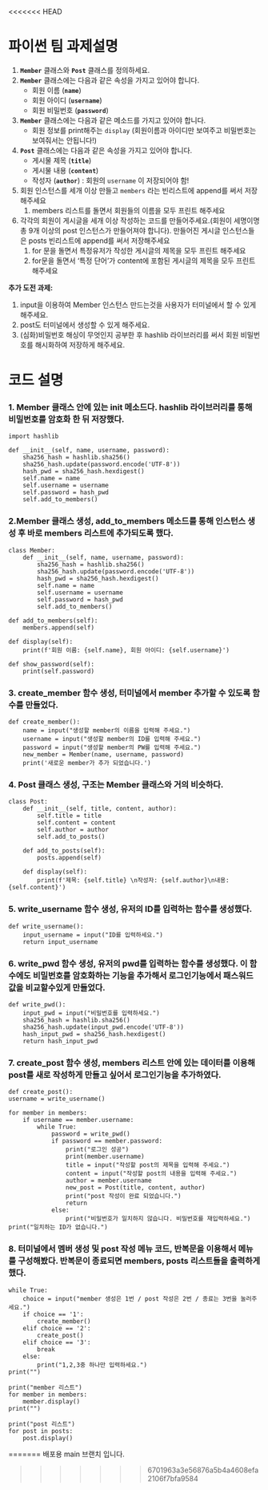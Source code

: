 <<<<<<< HEAD
# 파이썬 팀 과제설명

1. **`Member`** 클래스와 **`Post`** 클래스를 정의하세요.
2. **`Member`** 클래스에는 다음과 같은 속성을 가지고 있어야 합니다.
    - 회원 이름 (**`name`**)
    - 회원 아이디 (**`username`**)
    - 회원 비밀번호 (**`password`**)
3. **`Member`** 클래스에는 다음과 같은 메소드를 가지고 있어야 합니다.
    - 회원 정보를 print해주는 `display` (회원이름과 아이디만 보여주고 비밀번호는 보여줘서는 안됩니다!)
4. **`Post`** 클래스에는 다음과 같은 속성을 가지고 있어야 합니다.
    - 게시물 제목 (**`title`**)
    - 게시물 내용 (**`content`**)
    - 작성자 (**`author`**) : 회원의 `username` 이 저장되어야 함!
5. 회원 인스턴스를 세개 이상 만들고 `members` 라는 빈리스트에 append를 써서 저장해주세요
    1. members 리스트를 돌면서 회원들의 이름을 모두 프린트 해주세요
6. 각각의 회원이 게시글을 세개 이상 작성하는 코드를 만들어주세요.(회원이 세명이명 총 9개 이상의 post 인스턴스가 만들어져야 합니다). 만들어진 게시글 인스턴스들은 posts 빈리스트에 append를 써서 저장해주세요
    1. for 문을 돌면서 특정유저가 작성한 게시글의 제목을 모두 프린트 해주세요
    2. for문을 돌면서 ‘특정 단어’가 content에 포함된 게시글의 제목을 모두 프린트 해주세요
  
**추가 도전 과제:**

1. input을 이용하여 Member 인스턴스 만드는것을 사용자가 터미널에서 할 수 있게 해주세요.
2. post도 터미널에서 생성할 수 있게 해주세요.
3. (심화)비밀번호 해싱이 무엇인지 공부한 후 hashlib 라이브러리를 써서 회원 비밀번호를 해시화하여 저장하게 해주세요.

# 코드 설명

### 1. Member 클래스 안에 있는 __init__ 메소드다. hashlib 라이브러리를 통해 비밀번호를 암호화 한 뒤 저장했다.
>
    import hashlib

    def __init__(self, name, username, password):
        sha256_hash = hashlib.sha256()
        sha256_hash.update(password.encode('UTF-8'))
        hash_pwd = sha256_hash.hexdigest()
        self.name = name
        self.username = username
        self.password = hash_pwd
        self.add_to_members()

### 2.Member 클래스 생성, add_to_members 메소드를 통해 인스턴스 생성 후 바로 members 리스트에 추가되도록 했다.
>
    class Member:
        def __init__(self, name, username, password):
            sha256_hash = hashlib.sha256()
            sha256_hash.update(password.encode('UTF-8'))
            hash_pwd = sha256_hash.hexdigest()
            self.name = name
            self.username = username
            self.password = hash_pwd
            self.add_to_members()

    def add_to_members(self):
        members.append(self)

    def display(self):
        print(f'회원 이름: {self.name}, 회원 아이디: {self.username}')

    def show_password(self):
        print(self.password)
        
### 3. create_member 함수 생성, 터미널에서 member 추가할 수 있도록 함수를 만들었다.
>
    def create_member():
        name = input("생성할 member의 이름을 입력해 주세요.")
        username = input("생성할 member의 ID를 입력해 주세요.")
        password = input("생성할 member의 PW를 입력해 주세요.")
        new_member = Member(name, username, password)
        print('새로운 member가 추가 되었습니다.')

### 4. Post 클래스 생성, 구조는 Member 클래스와 거의 비슷하다.
>
    class Post:
        def __init__(self, title, content, author):
            self.title = title
            self.content = content
            self.author = author
            self.add_to_posts()
    
        def add_to_posts(self):
            posts.append(self)
    
        def display(self):
            print(f'제목: {self.title} \n작성자: {self.author}\n내용: {self.content}')

### 5. write_username 함수 생성, 유저의 ID를 입력하는 함수를 생성했다.
>
    def write_username():
        input_username = input("ID를 입력하세요.")
        return input_username

### 6. write_pwd 함수 생성, 유저의 pwd를 입력하는 함수를 생성했다. 이 함수에도 비밀번호를 암호화하는 기능을 추가해서 로그인기능에서 패스워드값을 비교할수있게 만들었다.
>
    def write_pwd():
        input_pwd = input("비밀번호를 입력하세요.")
        sha256_hash = hashlib.sha256()
        sha256_hash.update(input_pwd.encode('UTF-8'))
        hash_input_pwd = sha256_hash.hexdigest()
        return hash_input_pwd

### 7. create_post 함수 생성, members 리스트 안에 있는 데이터를 이용해 post를 새로 작성하게 만들고 싶어서 로그인기능을 추가하였다.
>
    def create_post():
    username = write_username()

    for member in members:
        if username == member.username:
            while True:
                password = write_pwd()
                if password == member.password:
                    print("로그인 성공")
                    print(member.username)
                    title = input("작성할 post의 제목을 입력해 주세요.")
                    content = input("작성할 post의 내용을 입력해 주세요.")
                    author = member.username
                    new_post = Post(title, content, author)
                    print("post 작성이 완료 되었습니다.")
                    return
                else:
                    print("비밀번호가 일치하지 않습니다. 비밀번호를 재입력하세요.")
    print("일치하는 ID가 없습니다.")

### 8. 터미널에서 멤버 생성 및 post 작성 메뉴 코드, 반복문을 이용해서 메뉴를 구성해봤다. 반복문이 종료되면 members, posts 리스트들을 출력하게 했다.
>
    while True:
        choice = input("member 생성은 1번 / post 작성은 2번 / 종료는 3번을 눌러주세요.")
        if choice == '1':
            create_member()
        elif choice == '2':
            create_post()
        elif choice == '3':
            break
        else:
            print("1,2,3중 하나만 입력하세요.")
    print("")
    
    print("member 리스트")
    for member in members:
        member.display()
    print("")
    
    print("post 리스트")   
    for post in posts:
        post.display()
=======
배포용 main 브랜치 입니다.
>>>>>>> 6701963a3e56876a5b4a4608efa2106f7bfa9584
